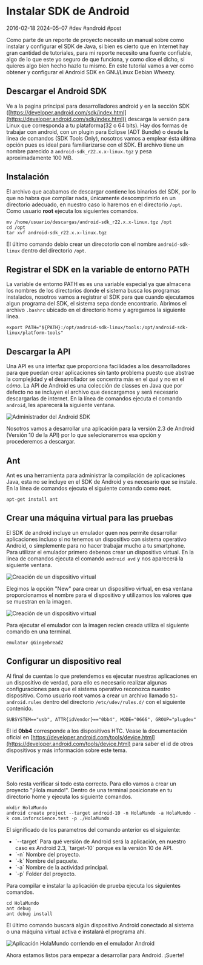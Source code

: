 <!-- vim: set spelllang=es_mx: -->

# Instalar SDK de Android
2016-02-18 2024-05-07 #dev #android #post

Como parte de un reporte de proyecto necesito un manual sobre como instalar y configurar el SDK de Java, si bien es cierto que en Internet hay gran cantidad de tutoriales, para mi reporte necesito una fuente confiable, algo de lo que este yo seguro de que funciona, y como dice el dicho, si quieres algo bien hecho hazlo tu mismo. En este tutorial vamos a ver como obtener y configurar el Android SDK en GNU/Linux Debian Wheezy.

## Descargar el Android SDK

Ve a la pagina principal para desarrolladores android y en la sección SDK ([https://developer.android.com/sdk/index.html](https://developer.android.com/sdk/index.html)) descarga la versión para Linux que corresponda a tu plataforma(32 o 64 bits). Hay dos formas de trabajar con android, con un plugin para Eclipse (ADT Bundle) o desde la línea de comandos (SDK Tools Only), nosotros vamos a emplear ésta última opción pues es ideal para familiarizarse con el SDK.
El archivo tiene un nombre parecido a `android-sdk_r22.x.x-linux.tgz` y pesa aproximadamente 100 MB.


## Instalación

El archivo que acabamos de descargar contiene los binarios del SDK, por lo que no habra que compilar nada, únicamente descomprimirlo en un directorio adecuado, en nuestro caso lo haremos en el directorio `/opt`. Como usuario **root** ejecuta los siguientes comandos.

```
mv /home/usuario/descargas/android-sdk_r22.x.x-linux.tgz /opt
cd /opt
tar xvf android-sdk_r22.x.x-linux.tgz
```

El último comando debio crear un direcotorio con el nombre `android-sdk-linux` dentro del directorio `/opt`.

## Registrar el SDK en la variable de entorno PATH

La variable de entorno PATH es es una variable especial ya que almacena los nombres de los directorios donde el sistema busca los programas instalados, nosotros vamos a registrar el SDK para que cuando ejecutamos algun programa del SDK, el sistema sepa donde encontrarlo. Abrimos el archivo `.bashrc` ubicado en el directorio home y agregamos la siguiente línea.

```
export PATH="${PATH}:/opt/android-sdk-linux/tools:/opt/android-sdk-linux/platform-tools"
```


## Descargar la API

Una API es una interfaz que proporciona facilidades a los desarrolladores para que puedan crear aplicaciones sin tanto problema puesto que abstrae la complejidad y el desarrollador se concentra más en el *qué* y no en el *cómo*. La API de Android es una colección de classes en Java que por defecto no se incluyen el archivo que descargamos y será necesario descargarlas de internet. En la línea de comandos ejecuta el comando `android`, les aparecerá la siguiente ventana.

![Administrador del Android SDK](/setup-android-sdk/android_sdk_01.png)

Nosotros vamos a desarrollar una aplicación para la versión 2.3 de Android (Versión 10 de la API) por lo que selecionaremos esa opción y procederemos a descargar.

## Ant

Ant es una herramienta para administrar la compilación de aplicaciones Java, esta no se incluye en el SDK de Android y es necesario que se instale. En la línea de comandos ejecuta el siguiente comando como **root**.

```
apt-get install ant
```

## Crear una máquina virtual para las pruebas

El SDK de android incluye un emulador quen nos permite desarrollar aplicaciones incluso si no tenemos un dispositivo con sistema operativo Android, o simplemente para no hacer trabajar mucho a tu smartphone. Para utilizar el emulador primero debenos crear un dispositivo virtual. En la línea de comandos ejecuta el comando `android avd` y nos aparecerá la siguiente ventana.

![Creación de un dispositivo virtual](/setup-android-sdk/android_sdk_02.png)

Elegimos la opción "New" para crear un dispositivo virtual, en esa ventana proporcionamos el nombre para el dispositivo y utilizamos los valores que se muestran en la imagen.

![Creación de un dispositivo virtual](/setup-android-sdk/android_sdk_03.png)

Para ejecutar el emulador con la imagen recien creada utiliza el siguiente comando en una terminal.

```
emulator @Gingebread2
```


## Configurar un dispositivo real

Al final de cuentas lo que pretendemos es ejecutar nuestras aplicaciones en un dispositivo de verdad, para ello es necesario realizar algunas configuraciones para que el sistema operativo reconozca nuestro dispositivo. Como usuario root vamos a crear un archivo llamado `51-android.rules` dentro del directorio `/etc/udev/rules.d/` con el siguiente contenido.

```
SUBSYSTEM=="usb", ATTR{idVendor}=="0bb4", MODE="0666", GROUP="plugdev"
```

El id **0bb4** corresponde a los dispositivos HTC. Vease la documentación oficial en [https://developer.android.com/tools/device.html](https://developer.android.com/tools/device.html) para saber el id de otros dispositivos y más información sobre este tema.

## Verificación

Solo resta verificar si todo esta correcto. Para ello vamos a crear un proyecto "¡Hola mundo!". Dentro de una terminal posicionate en tu directorio home y ejecuta los siguiente comandos.

```
mkdir HolaMundo
android create project --target android-10 -n HolaMundo -a HolaMundo -k com.inforscience.test -p ./HolaMundo
```

El significado de los parametros del comando anterior es el siguiente:

<ul>
<li>`--target` Para qué versión de Android será la aplicación, en nuestro caso es Android 2.3, `target-10` porque es la versión 10 de API.</li>
<li>`-n` Nombre del proyecto.</li>
<li>`-k` Nombre del paquete.</li>
<li>`-a` Nombre de la actividad principal.</li>
<li>`-p` Folder del proyecto.</li>
</ul>

Para compilar e instalar la aplicación de prueba ejecuta los siguientes comandos.

```
cd HolaMundo
ant debug
ant debug install
```

El último comando buscará algún dispositivo Android conectado al sistema o una máquina virtual activa e instalará el programa ahí.

![Aplicación HolaMundo corriendo en el emulador Android](/setup-android-sdk/android_sdk_04.png)

Ahora estamos listos para empezar a desarrollar para Android. ¡Suerte!
